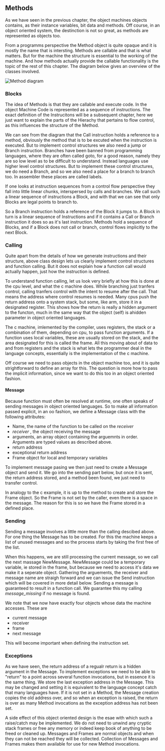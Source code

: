 ## Methods

As we have seen in the previous chapter, the object machines objects contains, as their instance variables, bit data and methods. Off course, in an object oriented system, the destinction is not so great, as methods are represented as objects too.

From a programms perspective the Method object is quite opaque and it is mostly the name that is intersting. Methods are callable and that is what matters.
But for the machine the structure is essential to the working of the machine. And how methods actually provide the callable functionality is the topic of the rest of this chapter.
The diagram below gives an overview of the classes involved.

![Method diagram](http://yuml.me/23cef8f6)

### Blocks

The idea of Methods is that they are callable and execute code. In the object Machine Code is represented as a sequence of instructions. The exact definition of the Instrucitons will be a subsequent chapter, here we just want to explain the parts of the Hierachy that pertains to flow control, as this influences the structure of the Method.

We can see from the diagram that the Call instruction holds a reference to a method, obviously the method that is to be excuted when the instruction is executed. But to implement control structures we also need a jump or Branch instruction.
Branches have been banned from programming languages, where they are often called goto, for a good reason, namely they are so low level as to be difficult to understand. Instead languages use higher level control structures. But to implement these control structures, we do need a Branch, and so we also need a place for a branch to branch too. In assembler these places are called labels.

If one looks at instruction sequences from a control flow perspective they fall into little linear chunks, interspersed by calls and branches. We call such a linear sequence of instructions a Block, and with that we can see that only Blocks are legal points to branch to.

So a Branch instruction holds a reference of the Block it jumps to. A Block in turn is a linear sequence of Instructions and if it contains a Call or Branch instruction it does so as it's last instruction. Methods hold a sequence of Blocks, and if a Block does not call or branch, control flows implicitly to the next Block. 
 

### Calling

Quite apart from the details of how we generate instructions and their structure, above class design lets us clearly implement control structures and function calling. But it does not explain how a function call would actually happen, just how the instruction is defined.

To understand function calling, let us look very briefly at how this is done at the cpu level, and what the c machine does. While branching just tranfers control, calling tranfers control with the intent to resume after the call. That means the address where control resumes is needed. Many cpus push the return address onto a system stack, but some, like arm, store it in a designated register. This shows how the return is really a hidden argument to the functon, much in the same way that the object (self) is  ahidden parameter in object oriented languages.

The c machine, imlemented by the compiler, uses registers, the stack or a combination of them, depending on cpu, to pass function arguments. If a function uses local variables, these are usually stored on the stack, and the area designated for this is called the frame. All this moving about of data to and from registers and the stack is what lets the programmer deal in the language concepts, essentially is the implementation of the c machine.

Off course we need to pass objects in the object machine too, and it is quite strightforward to define an array for this. The question is more how to pass the implicit information, since we want to do this too in an object oriented fashion.

#### Message

Because function must often be resolved at runtime, one often speaks of sending messages in object oriented languages. So to make all information passed explicit, in an oo fashion, we define a Message class with the following attributes:

- Name, the name of the function to be called on the *receiver*
- *receiver* , the object receiving the message
- arguments, an array object containing the arguemnts in order. Arguments are typed values as described above.
- return address
- exceptional return address
- Frame object for local and temporary variables


To implement message pasing we then just need to create a Message object and send it. We go into the sending part below, but once it is sent, the return address stored, and a method been found, we just need to transfer control.

In analogy to the c example, it is up to the method to create and store the Frame object. So the Frame is not set by the caller, even there is a space in the message. The reason for this is so we have the Frame stored in a defined place.

### Sending

Sending a message involves a little more than the calling descibed above. For one thing the Message has to be created. For this the machine keeps a list of unused messages and so the process starts by taking the first free of the list.

When this happens, we are still processing the current message, so we call the next massage NewMessage. NewMessage could be a temporary variable, ie stored in the frame, but because we need to access it's data we make it a seperate object. Gathering the arguements, the receiver and message name are straigh forward and we can issue the Send instruction which will be covered in more detail below. Sending a message is guaranteed to result in a function call. We guarantee this my calling *message_missing* if no message is found.

We note that we now have exactly four objects whose data the machine accesses. These are

- current message
- receiver
- frame
- next message

This will become important when defining the instruction set.

### Exceptions

As we have seen, the return address of a regualr return is a hidden argument in the Message. To implement exceptions we need to be able to "return" to a point across several function invocations, but in essence it is the same thing. We store the last exception address in the Message. This may be changed and setting it is equivalent to the language concept catch that many languages have. If it is not set in a Method, the Message creation copies the old address over, and so when an exception is raised, the return is over as many Method invocations as the exception address has not been set.

A side effect of this object oriented design is the esae with which such a raise/catch may be implemented. We do not need to unwind any cryptic stack frames or free any memory or indeed keep book of anything to be freed or cleaned up. Messages and Frames are normal objects and when they can not be reached they will be collected. Collection of Messages and Frames makes them available for use for new Method invocations.

